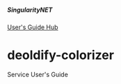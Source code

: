 <div class="d-flex flex-column flex-md-row align-items-center p-3 px-md-4 mb-3 bg-white border-bottom shadow-sm">

##### SingularityNET

[User's Guide Hub](../index.html)</div>

<div class="pricing-header px-3 py-3 pt-md-5 pb-md-4 mx-auto text-center">

# deoldify-colorizer

Service User's Guide

</div>

<script>Holder.addTheme('thumb', { bg: '#55595c', fg: '#eceeef', text: 'Thumbnail' });</script> <script>function Editor(preview) { this.update = function () { var rawFile = new XMLHttpRequest(); var allText = "# Fail!"; rawFile.open("GET", "deoldify-colorizer.md", false); rawFile.onreadystatechange = function () { if(rawFile.readyState === 4) { if(rawFile.status === 200 || rawFile.status === 0) { allText = rawFile.responseText; } } }; rawFile.send(null); let converter = new showdown.Converter({ tables: true }); let html = converter.makeHtml(allText); preview.innerHTML = converter.makeHtml(html); }; this.update(); } var $ = function (id) { return document.getElementById(id); }; new Editor($("preview"));</script>